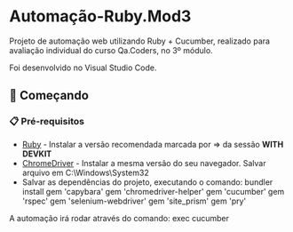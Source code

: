 # Automação-Ruby.Mod3

Projeto de automação web utilizando Ruby + Cucumber, realizado para avaliação individual do curso Qa.Coders, no 3º módulo.

Foi desenvolvido no Visual Studio Code.

## 🚀 Começando

### 📋 Pré-requisitos

* [Ruby](https://rubyinstaller.org/downloads/) - Instalar a versão recomendada marcada por => da sessão <b>WITH DEVKIT</b>
* [ChromeDriver](https://chromedriver.chromium.org/downloads/) - Instalar a mesma versão do seu navegador. Salvar arquivo em C:\Windows\System32
* Salvar as dependências do projeto, executando o comando: bundler install
                gem 'capybara'
                gem 'chromedriver-helper'
                gem 'cucumber'
                gem 'rspec'
                gem 'selenium-webdriver'
                gem 'site_prism'
                gem 'pry'

A automação irá rodar através do comando:
                exec cucumber